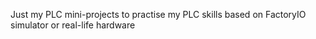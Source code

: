 Just my PLC mini-projects to practise my PLC skills based on FactoryIO simulator or real-life hardware
